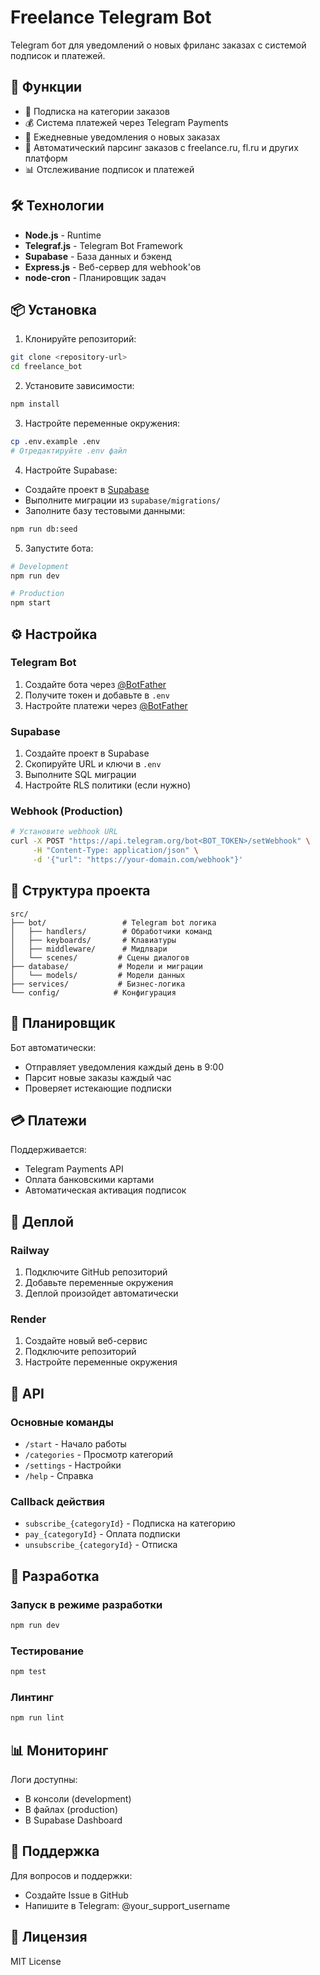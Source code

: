 # Freelance Telegram Bot

Telegram бот для уведомлений о новых фриланс заказах с системой подписок и платежей.

## 🚀 Функции

- 📂 Подписка на категории заказов
- 💰 Система платежей через Telegram Payments
- 📱 Ежедневные уведомления о новых заказах
- 🔄 Автоматический парсинг заказов с freelance.ru, fl.ru и других платформ
- 📊 Отслеживание подписок и платежей

## 🛠 Технологии

- **Node.js** - Runtime
- **Telegraf.js** - Telegram Bot Framework
- **Supabase** - База данных и бэкенд
- **Express.js** - Веб-сервер для webhook'ов
- **node-cron** - Планировщик задач

## 📦 Установка

1. Клонируйте репозиторий:
```bash
git clone <repository-url>
cd freelance_bot
```

2. Установите зависимости:
```bash
npm install
```

3. Настройте переменные окружения:
```bash
cp .env.example .env
# Отредактируйте .env файл
```

4. Настройте Supabase:
- Создайте проект в [Supabase](https://supabase.com)
- Выполните миграции из `supabase/migrations/`
- Заполните базу тестовыми данными:
```bash
npm run db:seed
```

5. Запустите бота:
```bash
# Development
npm run dev

# Production
npm start
```

## ⚙️ Настройка

### Telegram Bot
1. Создайте бота через [@BotFather](https://t.me/BotFather)
2. Получите токен и добавьте в `.env`
3. Настройте платежи через [@BotFather](https://t.me/BotFather)

### Supabase
1. Создайте проект в Supabase
2. Скопируйте URL и ключи в `.env`
3. Выполните SQL миграции
4. Настройте RLS политики (если нужно)

### Webhook (Production)
```bash
# Установите webhook URL
curl -X POST "https://api.telegram.org/bot<BOT_TOKEN>/setWebhook" \
     -H "Content-Type: application/json" \
     -d '{"url": "https://your-domain.com/webhook"}'
```

## 📁 Структура проекта

```
src/
├── bot/                 # Telegram bot логика
│   ├── handlers/        # Обработчики команд
│   ├── keyboards/       # Клавиатуры
│   ├── middleware/      # Мидлвари
│   └── scenes/         # Сцены диалогов
├── database/           # Модели и миграции
│   └── models/         # Модели данных
├── services/           # Бизнес-логика
└── config/            # Конфигурация
```

## 🔄 Планировщик

Бот автоматически:
- Отправляет уведомления каждый день в 9:00
- Парсит новые заказы каждый час
- Проверяет истекающие подписки

## 💳 Платежи

Поддерживается:
- Telegram Payments API
- Оплата банковскими картами
- Автоматическая активация подписок

## 🚀 Деплой

### Railway
1. Подключите GitHub репозиторий
2. Добавьте переменные окружения
3. Деплой произойдет автоматически

### Render
1. Создайте новый веб-сервис
2. Подключите репозиторий
3. Настройте переменные окружения

## 📝 API

### Основные команды
- `/start` - Начало работы
- `/categories` - Просмотр категорий
- `/settings` - Настройки
- `/help` - Справка

### Callback действия
- `subscribe_{categoryId}` - Подписка на категорию
- `pay_{categoryId}` - Оплата подписки
- `unsubscribe_{categoryId}` - Отписка

## 🔧 Разработка

### Запуск в режиме разработки
```bash
npm run dev
```

### Тестирование
```bash
npm test
```

### Линтинг
```bash
npm run lint
```

## 📊 Мониторинг

Логи доступны:
- В консоли (development)
- В файлах (production)
- В Supabase Dashboard

## 🤝 Поддержка

Для вопросов и поддержки:
- Создайте Issue в GitHub
- Напишите в Telegram: @your_support_username

## 📄 Лицензия

MIT License 